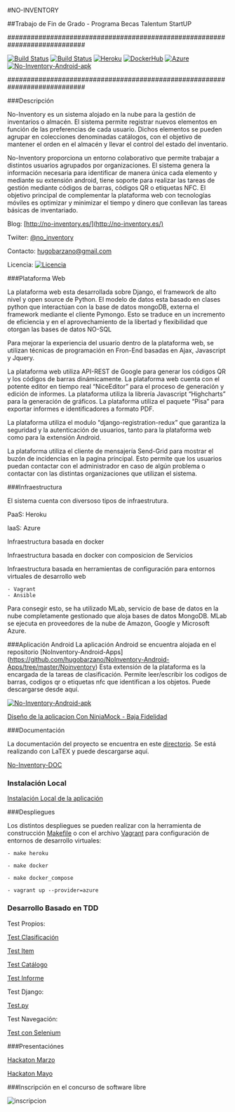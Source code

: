#NO-INVENTORY

##Trabajo de Fin de Grado - Programa Becas Talentum StartUP

############################################################################

[![Build Status](https://travis-ci.org/hugobarzano/NoInventory.svg?branch=master)](https://travis-ci.org/hugobarzano/NoInventory)
[![Build Status](https://snap-ci.com/hugobarzano/NoInventory/branch/master/build_image)](https://snap-ci.com/hugobarzano/NoInventory/branch/master)
[![Heroku](https://www.herokucdn.com/deploy/button.png)](http://noinventory.herokuapp.com/)
[![DockerHub](https://www.dropbox.com/s/fl5hrbbjm4g2jec/docker_l.png?dl=1)](https://hub.docker.com/r/hugobarzano/)
[![Azure](https://www.dropbox.com/s/oqur6k70poyscxj/azure.png?dl=1)](http://noinventory.cloudapp.net/)
[![No-Inventory-Android-apk](https://www.dropbox.com/s/xx672e199qvvwgb/android.jpg?dl=1)](https://www.dropbox.com/s/itzz91qe5lw1pew/app-debug.apk?dl=1)

############################################################################


###Descripción

No-Inventory es un sistema alojado en la nube para la gestión de inventarios o almacén.
El sistema permite registrar nuevos elementos en función de las preferencias de cada usuario. Dichos elementos se pueden agrupar en colecciones denominadas catálogos, con el objetivo de mantener el orden en el almacén y llevar el control del estado del inventario.

No-Inventory proporciona un entorno colaborativo que permite trabajar a distintos usuarios agrupados por organizaciones. El sistema genera la información necesaria para identificar de manera única cada elemento y mediante su extensión android, tiene soporte para realizar las tareas de gestión mediante códigos de barras, códigos QR o etiquetas NFC. El objetivo principal de complementar la plataforma web con tecnologías móviles es optimizar y minimizar el tiempo y dinero que conllevan las tareas básicas de inventariado.  


Blog: [http://no-inventory.es/](http://no-inventory.es/)

Twiiter: [@no_inventory](https://twitter.com/no_inventory)

Contacto: hugobarzano@gmail.com

Licencia: [![Licencia](https://www.dropbox.com/s/o9w70i4i2wfjs9e/gplv3-127x51.png?dl=1)](https://github.com/hugobarzano/NoInventory/blob/master/LICENSE)


###Plataforma Web

La plataforma web esta desarrollada sobre Django, el framework de alto nivel y open source de Python. El modelo de datos esta basado en clases python que interactúan con la base de datos mongoDB, externa el framework mediante el cliente Pymongo. Esto se traduce en un incremento de eficiencia y en el aprovechamiento de la libertad y flexibilidad que otorgan las bases de datos NO-SQL

Para mejorar la experiencia del usuario dentro de la plataforma web, se utilizan técnicas de programación en Fron-End basadas en Ajax, Javascript y Jquery.

La plataforma web utiliza API-REST de Google para generar los códigos QR y los códigos de barras dinámicamente.  La plataforma web cuenta con el potente editor en tiempo real “NiceEditor” para el proceso de generación y edición de informes.  La plataforma utiliza la librería Javascript “Highcharts” para la generación de gráficos. La plataforma utiliza el paquete “Pisa” para exportar informes e identificadores a formato PDF.

La plataforma utiliza el modulo “django-registration-redux” que garantiza la seguridad y la autenticación de usuarios, tanto para la plataforma web como para la extensión Android.

La plataforma utiliza el cliente de mensajería Send-Grid para mostrar el buzón de incidencias en la pagina principal. Esto permite que los usuarios puedan contactar con el administrador en caso de algún problema o contactar con las distintas organizaciones que utilizan el sistema.

###Infraestructura

El sistema cuenta con diversoso tipos de infraestrutura.

  PaaS: Heroku

  IaaS: Azure

  Infraestructura basada en docker

  Infraestructura basada en docker con composicion de Servicios

  Infraestructura basada en herramientas de configuración para entornos virtuales de desarrollo web

    - Vagrant
    - Ansible

  Para consegir esto, se ha utilizado MLab, servicio de base de datos en la nube completamente gestionado que aloja bases de datos MongoDB. MLab se ejecuta en proveedores de la nube de Amazon, Google y Microsoft Azure.

###Aplicación Android
La aplicación Android se encuentra alojada en el repositorio [NoInventory-Android-Apps] (https://github.com/hugobarzano/NoInventory-Android-Apps/tree/master/Noinventory)
Esta extensión de la plataforma es la encargada de la tareas de clasificación. Permite leer/escribir los codigos de barras, codigos qr o etiquetas nfc que identifican a los objetos.
Puede descargarse desde aquí.

  [![No-Inventory-Android-apk](https://www.dropbox.com/s/xx672e199qvvwgb/android.jpg?dl=1)](https://www.dropbox.com/s/itzz91qe5lw1pew/app-debug.apk?dl=1)

  [Diseño de la aplicacion Con NinjaMock - Baja Fidelidad](https://www.dropbox.com/s/f5tzxc2axhd8pi2/NoInventory-Android-App.pdf?dl=1)


###Documentación

La documentación del proyecto se encuentra en este [directorio](https://github.com/hugobarzano/NoInventory/tree/master/NoInventoryDOC). Se está realizando con LaTEX y puede descargarse aquí.

  [No-Inventory-DOC](https://www.dropbox.com/s/4tt3viylmf32la2/proyecto.pdf?dl=1)


### Instalación Local

  [Instalación Local de la aplicación](https://github.com/hugobarzano/NoInventory/blob/master/documentacion/instalacion.md)

###Despliegues

Los distintos despliegues se pueden realizar con la herramienta de construcción [Makefile](https://github.com/hugobarzano/NoInventory/blob/master/makefile) o con el archivo [Vagrant](https://github.com/hugobarzano/NoInventory/blob/master/Vagrantfile) para configuración de entornos de desarrollo virtuales:

    - make heroku

    - make docker

    - make docker_compose

    - vagrant up --provider=azure

### Desarrollo Basado en TDD

Test Propios:

  [Test Clasificación](https://github.com/hugobarzano/NoInventory/blob/master/NoInventory/test_clasificacion.py)

  [Test Item](https://github.com/hugobarzano/NoInventory/blob/master/NoInventory/test_item.py)

  [Test Catálogo](https://github.com/hugobarzano/NoInventory/blob/master/NoInventory/test_catalogo.py)

  [Test Informe](https://github.com/hugobarzano/NoInventory/blob/master/NoInventory/test_informe.py)

Test Django:

  [Test.py](https://github.com/hugobarzano/NoInventory/blob/master/NoInventory/tests.py)

Test Navegación:

  [Test con Selenium](https://github.com/hugobarzano/NoInventory/tree/master/Selenium)


###Presentaciónes

[Hackaton Marzo](https://www.dropbox.com/s/2z3nephfqtxzdzc/NO-INVENTORY.pdf?dl=1)

[Hackaton Mayo](https://www.dropbox.com/s/mj4tplyahtk6kxt/Presentacion_hackaton_mayo.pdf?dl=1)

###Inscripción en el concurso de software libre

![inscripcion](https://www.dropbox.com/s/7yrlzu2pkvbtobb/concurso.png?dl=1)
